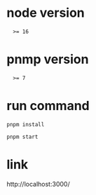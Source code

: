 # node version

```
  >= 16
```

# pnmp version

```
  >= 7

```

# run command

```
pnpm install

```

```
pnpm start

```

# link

http://localhost:3000/
